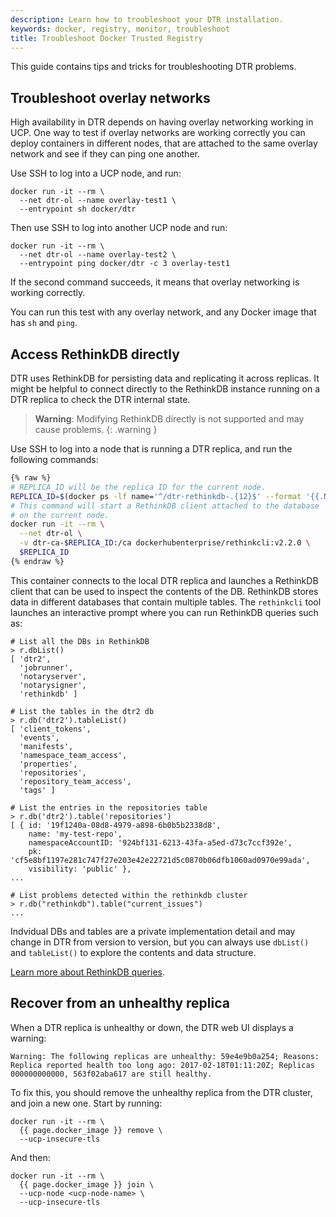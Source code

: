 ```yaml
---
description: Learn how to troubleshoot your DTR installation.
keywords: docker, registry, monitor, troubleshoot
title: Troubleshoot Docker Trusted Registry
---
```

This guide contains tips and tricks for troubleshooting DTR problems.

## Troubleshoot overlay networks

High availability in DTR depends on having overlay networking working in UCP. One way to test if overlay networks are working correctly you can deploy containers in different nodes, that are attached to the same overlay network and see if they can ping one another.

Use SSH to log into a UCP node, and run:

```none
docker run -it --rm \
  --net dtr-ol --name overlay-test1 \
  --entrypoint sh docker/dtr
```

Then use SSH to log into another UCP node and run:

```none
docker run -it --rm \
  --net dtr-ol --name overlay-test2 \
  --entrypoint ping docker/dtr -c 3 overlay-test1
```

If the second command succeeds, it means that overlay networking is working correctly.

You can run this test with any overlay network, and any Docker image that has `sh` and `ping`.

## Access RethinkDB directly

DTR uses RethinkDB for persisting data and replicating it across replicas. It might be helpful to connect directly to the RethinkDB instance running on a DTR replica to check the DTR internal state.

> **Warning**: Modifying RethinkDB directly is not supported and may cause problems. {: .warning }

Use SSH to log into a node that is running a DTR replica, and run the following commands:

```bash
{% raw %}
# REPLICA_ID will be the replica ID for the current node.
REPLICA_ID=$(docker ps -lf name='^/dtr-rethinkdb-.{12}$' --format '{{.Names}}' | cut -d- -f3)
# This command will start a RethinkDB client attached to the database
# on the current node.
docker run -it --rm \
  --net dtr-ol \
  -v dtr-ca-$REPLICA_ID:/ca dockerhubenterprise/rethinkcli:v2.2.0 \
  $REPLICA_ID
{% endraw %}
```

This container connects to the local DTR replica and launches a RethinkDB client that can be used to inspect the contents of the DB. RethinkDB stores data in different databases that contain multiple tables. The `rethinkcli` tool launches an interactive prompt where you can run RethinkDB queries such as:

```none
# List all the DBs in RethinkDB
> r.dbList()
[ 'dtr2',
  'jobrunner',
  'notaryserver',
  'notarysigner',
  'rethinkdb' ]

# List the tables in the dtr2 db
> r.db('dtr2').tableList()
[ 'client_tokens',
  'events',
  'manifests',
  'namespace_team_access',
  'properties',
  'repositories',
  'repository_team_access',
  'tags' ]

# List the entries in the repositories table
> r.db('dtr2').table('repositories')
[ { id: '19f1240a-08d8-4979-a898-6b0b5b2338d8',
    name: 'my-test-repo',
    namespaceAccountID: '924bf131-6213-43fa-a5ed-d73c7ccf392e',
    pk: 'cf5e8bf1197e281c747f27e203e42e22721d5c0870b06dfb1060ad0970e99ada',
    visibility: 'public' },
...

# List problems detected within the rethinkdb cluster
> r.db("rethinkdb").table("current_issues")
...
```

Indvidual DBs and tables are a private implementation detail and may change in DTR from version to version, but you can always use `dbList()` and `tableList()` to explore the contents and data structure.

[Learn more about RethinkDB queries](https://www.rethinkdb.com/docs/guide/javascript/).

## Recover from an unhealthy replica

When a DTR replica is unhealthy or down, the DTR web UI displays a warning:

```none
Warning: The following replicas are unhealthy: 59e4e9b0a254; Reasons: Replica reported health too long ago: 2017-02-18T01:11:20Z; Replicas 000000000000, 563f02aba617 are still healthy.
```

To fix this, you should remove the unhealthy replica from the DTR cluster, and join a new one. Start by running:

```none
docker run -it --rm \
  {{ page.docker_image }} remove \
  --ucp-insecure-tls
```

And then:

```none
docker run -it --rm \
  {{ page.docker_image }} join \
  --ucp-node <ucp-node-name> \
  --ucp-insecure-tls
```